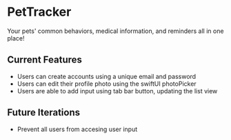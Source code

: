 # PetTracker
Your pets' common behaviors, medical information, and reminders all in one place!
## Current Features
- Users can create accounts using a unique email and password
- Users can edit their profile photo using the swiftUI photoPicker
- Users are able to add input using tab bar button, updating the list view

## Future Iterations
- Prevent all users from accesing user input
